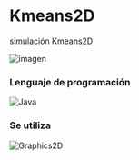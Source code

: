 # Kmeans2D
simulación Kmeans2D 

![imagen](https://raw.githubusercontent.com/taniadah/Kmeans2D/main/Kmeans2D.gif)<br>

### Lenguaje de programación
![Java](https://img.shields.io/badge/Java-red?style=for-the-badge&labelColor=101010)<br>

### Se utiliza
![Graphics2D](https://img.shields.io/badge/Graphics2D-yellow?style=for-the-badge&labelColor=101010)<br>
